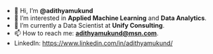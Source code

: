 - 👋 Hi, I’m **@adithyamukund**
- 👀 I’m interested in **Applied Machine Learning** and **Data Analytics**.
- 🌱 I’m currently a Data Scientist at **Unify Consulting**.
- 📫 How to reach me: **adithyamukund@msn.com**.
- LinkedIn: https://www.linkedin.com/in/adithyamukund/

<!---
adithyamukund/adithyamukund is a ✨ special ✨ repository because its `README.md` (this file) appears on your GitHub profile.
You can click the Preview link to take a look at your changes.
--->
